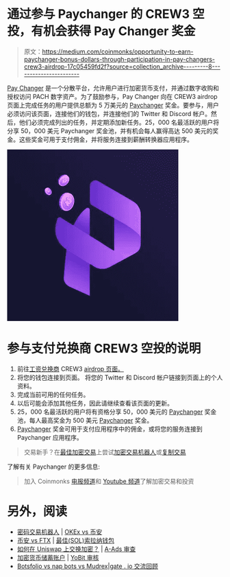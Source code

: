# 通过参与 Paychanger 的 CREW3 空投，有机会获得 Pay Changer 奖金

> 原文：<https://medium.com/coinmonks/opportunity-to-earn-paychanger-bonus-dollars-through-participation-in-pay-changers-crew3-airdrop-17c05459fd2f?source=collection_archive---------8----------------------->

[Pay Changer](https://paychanger.crew3.xyz/invite/oriaWQy6upxfxsyYyJYeW) 是一个分散平台，允许用户进行加密货币支付，并通过数字收购和授权访问 PACH 数字资产。为了鼓励参与，Pay Changer 向在 CREW3 airdrop 页面上完成任务的用户提供总额为 5 万美元的 [Paychanger](https://paychanger.crew3.xyz/invite/oriaWQy6upxfxsyYyJYeW) 奖金。要参与，用户必须访问该页面，连接他们的钱包，并连接他们的 Twitter 和 Discord 帐户。然后，他们必须完成列出的任务，并定期添加新任务。25，000 名最活跃的用户将分享 50，000 美元 Paychanger 奖金池，并有机会每人赢得高达 500 美元的奖金。这些奖金可用于支付佣金，并将服务连接到薪酬转换器应用程序。

![](img/76cc3a775c9ad8cdd0e5341f89c4027e.png)

# 参与支付兑换商 CREW3 空投的说明

1.  前往[工资兑换商](https://paychanger.crew3.xyz/invite/oriaWQy6upxfxsyYyJYeW) CREW3 [airdrop 页面。](https://paychanger.crew3.xyz/invite/oriaWQy6upxfxsyYyJYeW)
2.  将您的钱包连接到页面。
    将您的 Twitter 和 Discord 帐户链接到页面上的个人资料。
3.  完成当前可用的任何任务。
4.  以后可能会添加其他任务，因此请继续查看该页面的更新。
5.  25，000 名最活跃的用户将有资格分享 50，000 美元的 [Paychanger](https://paychanger.crew3.xyz/invite/oriaWQy6upxfxsyYyJYeW) 奖金池，每人最高奖金为 500 美元 [Paychanger](https://paychanger.crew3.xyz/invite/oriaWQy6upxfxsyYyJYeW) 奖金。
6.  [Paychanger](https://paychanger.crew3.xyz/invite/oriaWQy6upxfxsyYyJYeW) 奖金可用于支付应用程序中的佣金，或将您的服务连接到 Paychanger 应用程序。

> 交易新手？在[最佳加密交易](/coinmonks/crypto-exchange-dd2f9d6f3769)上尝试[加密交易机器人](/coinmonks/crypto-trading-bot-c2ffce8acb2a)或[复制交易](/coinmonks/top-10-crypto-copy-trading-platforms-for-beginners-d0c37c7d698c)

了解有关 Paychanger 的更多信息:

> 加入 Coinmonks [电报频道](https://t.me/coincodecap)和 [Youtube 频道](https://www.youtube.com/c/coinmonks/videos)了解加密交易和投资

# 另外，阅读

*   [密码交易机器人](/coinmonks/crypto-trading-bot-c2ffce8acb2a) | [OKEx vs 币安](https://coincodecap.com/okex-vs-binance)
*   [币安 vs FTX](https://coincodecap.com/binance-vs-ftx) | [最佳(SOL)索拉纳钱包](https://coincodecap.com/solana-wallets)
*   [如何在 Uniswap 上交换加密？](https://coincodecap.com/swap-crypto-on-uniswap) | [A-Ads 审查](https://coincodecap.com/a-ads-review)
*   [加密货币储蓄账户](/coinmonks/cryptocurrency-savings-accounts-be3bc0feffbf) | [YoBit 审核](/coinmonks/yobit-review-175464162c62)
*   [Botsfolio vs nap bots vs Mudrex](/coinmonks/botsfolio-vs-napbots-vs-mudrex-c81344970c02)|[gate . io 交流回顾](/coinmonks/gate-io-exchange-review-61bf87b7078f)